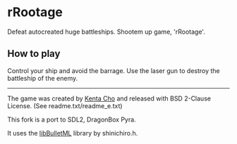 # rRootage

Defeat autocreated huge battleships. Shootem up game, 'rRootage'.

## How to play

Control your ship and avoid the barrage. Use the laser gun to destroy the battleship of the enemy.

<hr/>

The game was created by [Kenta Cho](https://www.asahi-net.or.jp/~cs8k-cyu/windows/rr_e.html "Kenta Cho - rRootage") and released with BSD 2-Clause License. (See readme.txt/readme_e.txt)

This fork is a port to SDL2, DragonBox Pyra.

It uses the [libBulletML](https://shinh.skr.jp/libbulletml/index_en.html "libBulletML") library by shinichiro.h.
